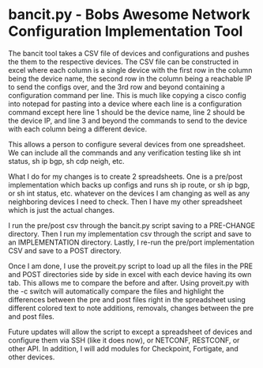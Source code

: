 # bancit.py - Bobs Awesome Network Configuration Implementation Tool
The bancit tool takes a CSV file of devices and configurations and pushes the them to the respective devices. The CSV file can be constructed in excel where each column is a single device with the first row in the column being the device name, the second row in the column being a reachable IP to send the configs over, and the 3rd row and beyond containing a configuration command per line. This is much like copying a cisco config into notepad for pasting into a device where each line is a configuration command except here line 1 should be the device name,  line 2 should be the device IP, and line 3 and beyond the commands to send to the device with each column being a different device.

This allows a person to configure several devices from one spreadsheet. We can include all the commands and any verification testing like sh int status, sh ip bgp, sh cdp neigh, etc. 

What I do for my changes is to create 2 spreadsheets. One is a pre/post implementation which backs up configs and runs sh ip route, or sh ip bgp, or sh int status, etc. whatever on the devices I am changing as well as any neighboring devices I need to check. Then I have my other spreadsheet which is just the actual changes.

I run the pre/post csv through the bancit.py script saving to a PRE-CHANGE directory. Then I run my implementation csv through the script and save to an IMPLEMENTATION directory. Lastly, I re-run the pre/port implementation CSV and save to a POST directory.

Once I am done, I use the proveit.py script to load up all the files in the PRE and POST directories side by side in excel with each device having its own tab. This allows me to compare the before and after. Using proveit.py with the -c switch will automatically compare the files and highlight the differences between the pre and post files right in the spreadsheet using different colored text to note additions, removals, changes between the pre and post files.

Future updates will allow the script to except a spreadsheet of devices and configure them via SSH (like it does now), or NETCONF, RESTCONF, or other API. In addition, I will add modules for Checkpoint, Fortigate, and other devices.
